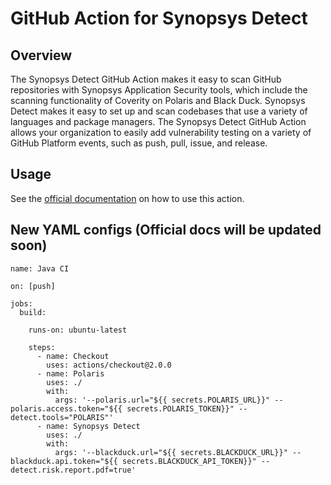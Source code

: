 # GitHub Action for Synopsys Detect

## Overview

The Synopsys Detect GitHub Action makes it easy to scan GitHub repositories with Synopsys Application Security tools, which include the scanning functionality of Coverity on Polaris and Black Duck. Synopsys Detect makes it easy to set up and scan codebases that use a variety of languages and package managers. The Synopsys Detect GitHub Action allows your organization to easily add vulnerability testing on a variety of GitHub Platform events, such as push, pull, issue, and release.

## Usage

See the [official documentation](https://synopsys.atlassian.net/wiki/spaces/PARTNERS/pages/151093290/Synopsys+Detect+GitHub+Action) on how to use this action.

## New YAML configs (Official docs will be updated soon)

``` 
name: Java CI

on: [push]

jobs:
  build:

    runs-on: ubuntu-latest
    
    steps:
      - name: Checkout
        uses: actions/checkout@2.0.0
      - name: Polaris
        uses: ./
        with:
          args: '--polaris.url="${{ secrets.POLARIS_URL}}" --polaris.access.token="${{ secrets.POLARIS_TOKEN}}" --detect.tools="POLARIS"'
      - name: Synopsys Detect
        uses: ./
        with:
          args: '--blackduck.url="${{ secrets.BLACKDUCK_URL}}" --blackduck.api.token="${{ secrets.BLACKDUCK_API_TOKEN}}" --detect.risk.report.pdf=true'

```
